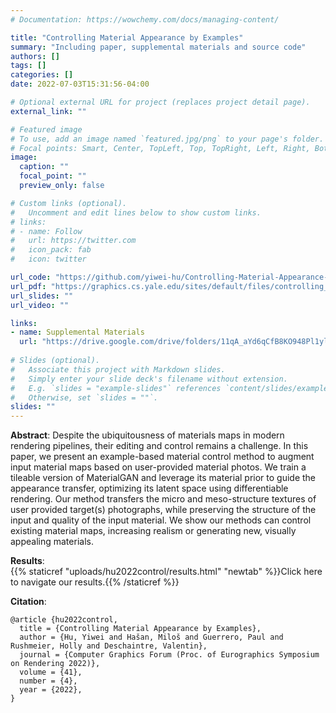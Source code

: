 ```yaml
---
# Documentation: https://wowchemy.com/docs/managing-content/

title: "Controlling Material Appearance by Examples"
summary: "Including paper, supplemental materials and source code"
authors: []
tags: []
categories: []
date: 2022-07-03T15:31:56-04:00

# Optional external URL for project (replaces project detail page).
external_link: ""

# Featured image
# To use, add an image named `featured.jpg/png` to your page's folder.
# Focal points: Smart, Center, TopLeft, Top, TopRight, Left, Right, BottomLeft, Bottom, BottomRight.
image:
  caption: ""
  focal_point: ""
  preview_only: false

# Custom links (optional).
#   Uncomment and edit lines below to show custom links.
# links:
# - name: Follow
#   url: https://twitter.com
#   icon_pack: fab
#   icon: twitter

url_code: "https://github.com/yiwei-hu/Controlling-Material-Appearance-by-Examples"
url_pdf: "https://graphics.cs.yale.edu/sites/default/files/controlling_material_appearance_by_examples_preprint.pdf"
url_slides: ""
url_video: ""

links:
- name: Supplemental Materials
  url: "https://drive.google.com/drive/folders/11qA_aYd6qCfB8KO948Pl1yluJncLoOi_?usp=sharing"
  
# Slides (optional).
#   Associate this project with Markdown slides.
#   Simply enter your slide deck's filename without extension.
#   E.g. `slides = "example-slides"` references `content/slides/example-slides.md`.
#   Otherwise, set `slides = ""`.
slides: ""
---
```


**Abstract**: Despite the ubiquitousness of materials maps in modern rendering pipelines, their editing and control remains a challenge. In this paper, we present an example-based material control method to augment input material maps based on user-provided material photos. We train a tileable version of MaterialGAN and leverage its material prior to guide the appearance transfer, optimizing its latent space using differentiable rendering. Our method transfers the micro and meso-structure textures of user provided target(s) photographs, while preserving the structure of the input and quality of the input material. We show our methods can control existing material maps, increasing realism or generating new, visually appealing materials.

**Results**: <br>
{{% staticref "uploads/hu2022control/results.html" "newtab" %}}Click here to navigate our results.{{% /staticref %}}

**Citation**:
```
@article {hu2022control,
  title = {Controlling Material Appearance by Examples},
  author = {Hu, Yiwei and Hašan, Miloš and Guerrero, Paul and Rushmeier, Holly and Deschaintre, Valentin},
  journal = {Computer Graphics Forum (Proc. of Eurographics Symposium on Rendering 2022)},
  volume = {41},
  number = {4},
  year = {2022},
}
```